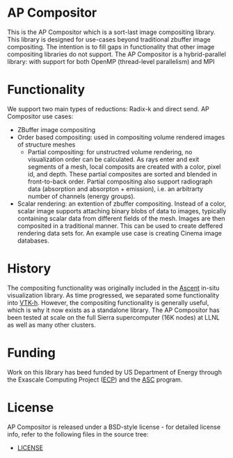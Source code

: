 # AP Compositor

This is the AP Compositor which is a sort-last image compositing library.  This library is designed for use-cases beyond traditional zbuffer image compositing. The intention is to fill gaps in functionality that other image compositing libraries do not support. The AP Compositor is a hybrid-parallel library: with support for both OpenMP (thread-level parallelism) and MPI


# Functionality
We  support two main types of reductions: Radix-k and direct send.
AP Compositor use cases:

 - ZBuffer image compositing
 - Order based compositing: used in compositing volume rendered images of structure meshes
	- Partial compositing: for unstructred volume rendering, no visualization order can be calculated. As rays enter and exit segments of a mesh, local composits are created with a color, pixel id, and depth. These partial composites are sorted and blended in front-to-back order. Partial compositing also support radiograph data (absorption and absorpton + emission), i.e. an arbitrarty number of channels (energy groups).
  - Scalar rendering: an extention of zbuffer compositing. Instead of a color, scalar image supports attaching binary blobs of data to images, typically containing scalar data from different fields of the mesh. Images are then composited in a traditional manner. This can be used to create deffered rendering data sets for. An example use case is creating Cinema image databases.


# History

The compositing functionality was originally included in the [Ascent](https://github.com/Alpine-DAV/ascent) in-situ visualization library. As time progressed, we separated some functionality into [VTK-h](https://github.com/Alpine-DAV/vtk-h). However, the compositing functionality is generally useful, which is why it now exists as a standalone library. The AP Compositor has been tested at scale on the full Sierra supercomputer (16K nodes) at LLNL as well as many other clusters.

# Funding
Work on this library has beed funded by US Department of Energy through the Exascale Computing Project ([ECP](https://www.exascaleproject.org/)) and the [ASC](https://asc.llnl.gov/) program.

# License

AP Compositor  is released under a BSD-style license - for detailed
license info, refer to the following files in the  source tree:
- [LICENSE](/LICENSE)

